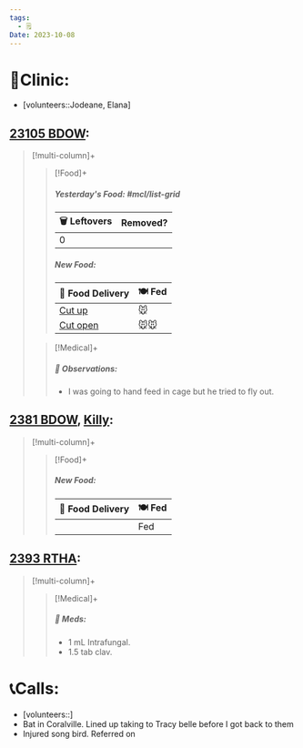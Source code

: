 ```yaml
---
tags:
  - 🗒️
Date: 2023-10-08
---
```


# 🏥Clinic:
- [volunteers::Jodeane, Elana]

## [23105 BDOW](../RARE%20Birds/23105%20BDOW.md):
> [!multi-column]+
>
>> [!Food]+
>> ##### Yesterday's Food: #mcl/list-grid
>> |🗑️ Leftovers| Removed?
>> |---|---|
>>|0|
>>
>> ##### New Food:
>> |🚚 Food Delivery| 🍽️ Fed|
>> |---|---|
>>|[Cut up](../Admin/Codes/Cut%20up.md)|🐭|
>>|[Cut open](../Admin/Codes/Cut%20open.md)|🐭🐭|
>
>> [!Medical]+
>> ##### 🔭 Observations:
>> - I was going to hand feed in cage but he tried to fly out.

## [2381 BDOW](../RARE%20Birds/2381%20BDOW.md), [Killy](../RARE%20Birds/Ed%20Birds/Killy.md):
> [!multi-column]+
>
>> [!Food]+
>> ##### New Food:
>> |🚚 Food Delivery| 🍽️ Fed|
>> |---|---|
>>||Fed
>

## [2393 RTHA](../RARE%20Birds/2393%20RTHA.md):
> [!multi-column]+
>
>> [!Medical]+
>> ##### 💊 Meds:
>> - 1 mL Intrafungal.
>> - 1.5 tab clav.

# 📞Calls:
- [volunteers::]
- Bat in Coralville. Lined up taking to Tracy belle before I got back to them
- Injured song bird. Referred on